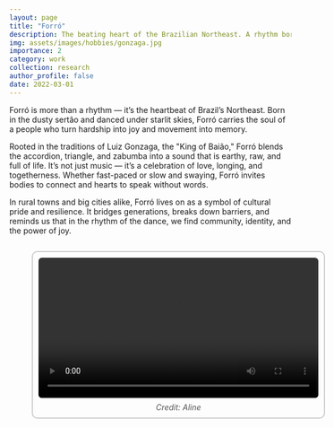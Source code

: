 ```yaml
---
layout: page
title: "Forró"
description: The beating heart of the Brazilian Northeast. A rhythm born of resilience, migration, and love.
img: assets/images/hobbies/gonzaga.jpg
importance: 2
category: work
collection: research
author_profile: false
date: 2022-03-01
---
```


Forró is more than a rhythm — it’s the heartbeat of Brazil’s Northeast. Born in the dusty sertão and danced under starlit skies, Forró carries the soul of a people who turn hardship into joy and movement into memory.

Rooted in the traditions of Luiz Gonzaga, the "King of Baião," Forró blends the accordion, triangle, and zabumba into a sound that is earthy, raw, and full of life. It’s not just music — it’s a celebration of love, longing, and togetherness. Whether fast-paced or slow and swaying, Forró invites bodies to connect and hearts to speak without words.

In rural towns and big cities alike, Forró lives on as a symbol of cultural pride and resilience. It bridges generations, breaks down barriers, and reminds us that in the rhythm of the dance, we find community, identity, and the power of joy.

<div style="text-align: center;">
  <figure style="display: inline-block; border: 2px solid #ccc; padding: 10px; border-radius: 10px;">
    <video width="500" controls style="display: block; border-radius: 6px;">
      <source src="/assets/images/hobbies/forro_short.mp4" type="video/mp4">
      Your browser does not support the video tag.
    </video>
    <figcaption style="margin-top: 8px; font-style: italic; color: #555;">
      Credit: Aline 
    </figcaption>
  </figure>
</div>
